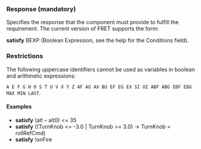 ### Response (mandatory)

Specifies the response that the component must provide to fulfill the requirement.
The current version of FRET supports the form:

**satisfy** BEXP (Boolean Expression, see the help for the Conditions field).

### Restrictions

The following uppercase identifiers cannot be used as variables in boolean
and arithmetic expressions:

`A E F G H O S T U V X Y Z AF AG AX BU EF EG EX SI UI ABF ABG EBF EBG MAX MIN LAST`.  

#### Examples
* **satisfy** (alt – alt0) <= 35
* **satisfy** ((TurnKnob <= -3.0 | TurnKnob >= 3.0) -> TurnKnob =
rollRefCmd)
* **satisfy** !onFire
